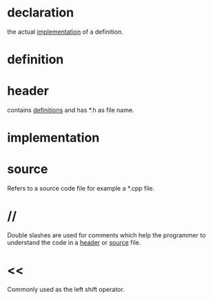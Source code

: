 # declaration

the actual [implementation](#implementation) of a definition.

# definition


# header

contains [definitions](#definition) and has *.h as file name.

# implementation



# source

Refers to a source code file for example a *.cpp file.


# //

Double slashes are used for comments which help the programmer to understand the code in a [header](#header) or [source](#source) file.


# <<

Commonly used as the left shift operator.
